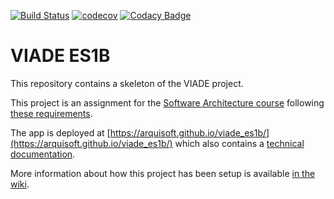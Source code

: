 [![Build Status](https://travis-ci.org/Arquisoft/viade_es1b.svg?branch=master)](https://travis-ci.org/Arquisoft/viade_es1b)
[![codecov](https://codecov.io/gh/Arquisoft/viade_es1b/branch/master/graph/badge.svg)](https://codecov.io/gh/Arquisoft/viade_es1b)
[![Codacy Badge](https://api.codacy.com/project/badge/Grade/380caaf42b344b7c964ea938c5ce379b)](https://www.codacy.com/gh/Arquisoft/viade_es1b?utm_source=github.com&amp;utm_medium=referral&amp;utm_content=Arquisoft/viade_es1b&amp;utm_campaign=Badge_Grade)

# VIADE ES1B

This repository contains a skeleton of the VIADE project.

This project is an assignment for the [Software Architecture course](https://arquisoft.github.io/) following [these requirements](https://labra.solid.community/public/SoftwareArchitecture/AssignmentDescription/).

The app is deployed at [https://arquisoft.github.io/viade_es1b/](https://arquisoft.github.io/viade_es1b/) which also contains a [technical documentation](https://arquisoft.github.io/viade_es1b/docs).

More information about how this project has been setup is available [in the wiki](https://github.com/Arquisoft/viade_es1b/wiki).
